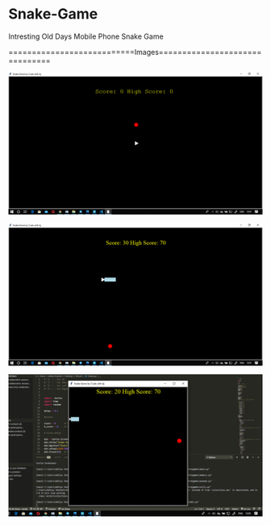 # Snake-Game
Intresting Old Days Mobile Phone Snake Game

===========================Images===============================

![alt text](https://github.com/aj14799/Snake-Game/blob/master/Pics/Screenshot%20(193).png)

![alt text](https://github.com/aj14799/Snake-Game/blob/master/Pics/Screenshot%20(194).png)

![alt text](https://github.com/aj14799/Snake-Game/blob/master/Pics/Screenshot%20(196).png)
